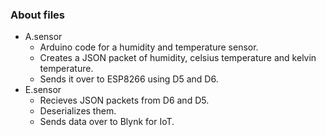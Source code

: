 ### About files
- A.sensor
  - Arduino code for a humidity and temperature sensor.
  - Creates a JSON packet of humidity, celsius temperature and kelvin temperature.
  - Sends it over to ESP8266 using D5 and D6.
- E.sensor
  - Recieves JSON packets from D6 and D5.
  - Deserializes them.
  - Sends data over to Blynk for IoT.  
